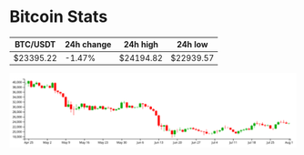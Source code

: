 # Bitcoin Stats

BTC/USDT|24h change|24h high|24h low|
|---|---|---|---|
|$23395.22|-1.47%|$24194.82|$22939.57|

<img src="./chart.svg">
